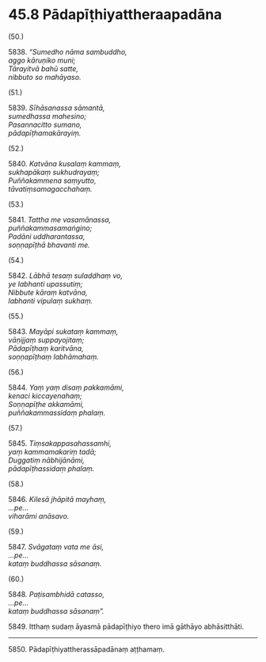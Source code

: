 

# 45.8 Pādapīṭhiyattheraapadāna



(50.)

5838\. _“Sumedho nāma sambuddho,_  
_aggo kāruṇiko muni;_  
_Tārayitvā bahū satte,_  
_nibbuto so mahāyaso._  


(51.)

5839\. _Sīhāsanassa sāmantā,_  
_sumedhassa mahesino;_  
_Pasannacitto sumano,_  
_pādapīṭhamakārayiṃ._  


(52.)

5840\. _Katvāna kusalaṃ kammaṃ,_  
_sukhapākaṃ sukhudrayaṃ;_  
_Puññakammena saṃyutto,_  
_tāvatiṃsamagacchahaṃ._  


(53.)

5841\. _Tattha me vasamānassa,_  
_puññakammasamaṅgino;_  
_Padāni uddharantassa,_  
_soṇṇapīṭhā bhavanti me._  


(54.)

5842\. _Lābhā tesaṃ suladdhaṃ vo,_  
_ye labhanti upassutiṃ;_  
_Nibbute kāraṃ katvāna,_  
_labhanti vipulaṃ sukhaṃ._  


(55.)

5843\. _Mayāpi sukataṃ kammaṃ,_  
_vāṇijjaṃ suppayojitaṃ;_  
_Pādapīṭhaṃ karitvāna,_  
_soṇṇapīṭhaṃ labhāmahaṃ._  


(56.)

5844\. _Yaṃ yaṃ disaṃ pakkamāmi,_  
_kenaci kiccayenahaṃ;_  
_Soṇṇapīṭhe akkamāmi,_  
_puññakammassidaṃ phalaṃ._  


(57.)

5845\. _Tiṃsakappasahassamhi,_  
_yaṃ kammamakariṃ tadā;_  
_Duggatiṃ nābhijānāmi,_  
_pādapīṭhassidaṃ phalaṃ._  


(58.)

5846\. _Kilesā jhāpitā mayhaṃ,_  
_…pe…_  
_viharāmi anāsavo._  


(59.)

5847\. _Svāgataṃ vata me āsi,_  
_…pe…_  
_kataṃ buddhassa sāsanaṃ._  


(60.)

5848\. _Paṭisambhidā catasso,_  
_…pe…_  
_kataṃ buddhassa sāsanaṃ”._  


5849\. Itthaṃ sudaṃ āyasmā pādapīṭhiyo thero imā gāthāyo abhāsitthāti.

---

5850\. Pādapīṭhiyattherassāpadānaṃ aṭṭhamaṃ.






